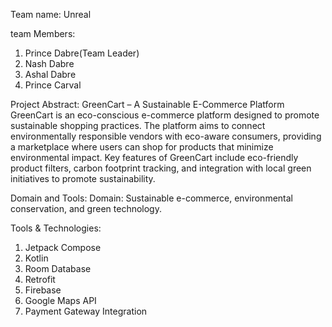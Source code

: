 Team name: Unreal

team Members: 
1. Prince Dabre(Team Leader)
2. Nash Dabre
3. Ashal Dabre
4. Prince Carval

Project Abstract: GreenCart – A Sustainable E-Commerce Platform
GreenCart is an eco-conscious e-commerce platform designed to promote sustainable shopping practices. The platform aims to connect environmentally responsible vendors with eco-aware consumers, providing a marketplace where users can shop for products that minimize environmental impact. Key features of GreenCart include eco-friendly product filters, carbon footprint tracking, and integration with local green initiatives to promote sustainability.

Domain and Tools:
Domain: Sustainable e-commerce, environmental conservation, and green technology.

Tools & Technologies:
1. Jetpack Compose
2. Kotlin
3. Room Database
4. Retrofit
5. Firebase
6. Google Maps API
7. Payment Gateway Integration
